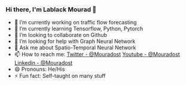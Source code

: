 ### Hi there, I'm Lablack Mourad 👋

- 🔭 I’m currently working on traffic flow forecasting
- 🌱 I’m currently learning Tensorflow, Python, Pytorch
- 👯 I’m looking to collaborate on Github
- 🤔 I’m looking for help with Graph Neural Network
- 💬 Ask me about Spatio-Temporal Neural Network
- 📫 How to reach me: [Twitter - @Mouradost](https://twitter.com/Mouradost) [Youtube - @Mouradost](https://www.youtube.com/channel/UCfy4kfBNPhFTJb6AIirukhg) [Linkedin - @Mouradost](https://www.linkedin.com/in/mouradost/)
- 😄 Pronouns: He/His
- ⚡ Fun fact: Self-taught on many stuff
